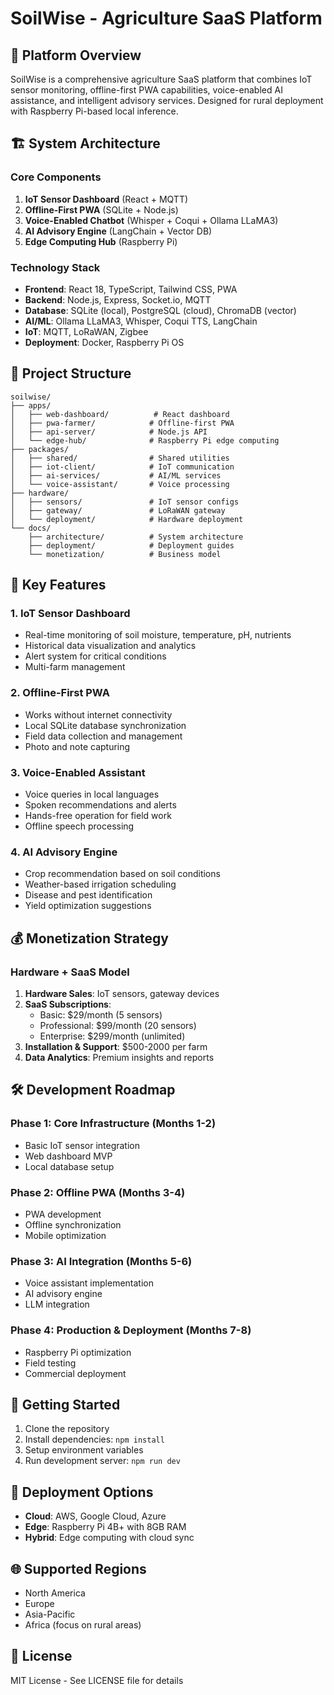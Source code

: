 # SoilWise - Agriculture SaaS Platform

## 🌾 Platform Overview

SoilWise is a comprehensive agriculture SaaS platform that combines IoT sensor monitoring, offline-first PWA capabilities, voice-enabled AI assistance, and intelligent advisory services. Designed for rural deployment with Raspberry Pi-based local inference.

## 🏗️ System Architecture

### Core Components

1. **IoT Sensor Dashboard** (React + MQTT)
2. **Offline-First PWA** (SQLite + Node.js)
3. **Voice-Enabled Chatbot** (Whisper + Coqui + Ollama LLaMA3)
4. **AI Advisory Engine** (LangChain + Vector DB)
5. **Edge Computing Hub** (Raspberry Pi)

### Technology Stack

- **Frontend**: React 18, TypeScript, Tailwind CSS, PWA
- **Backend**: Node.js, Express, Socket.io, MQTT
- **Database**: SQLite (local), PostgreSQL (cloud), ChromaDB (vector)
- **AI/ML**: Ollama LLaMA3, Whisper, Coqui TTS, LangChain
- **IoT**: MQTT, LoRaWAN, Zigbee
- **Deployment**: Docker, Raspberry Pi OS

## 📁 Project Structure

```
soilwise/
├── apps/
│   ├── web-dashboard/          # React dashboard
│   ├── pwa-farmer/            # Offline-first PWA
│   ├── api-server/            # Node.js API
│   └── edge-hub/              # Raspberry Pi edge computing
├── packages/
│   ├── shared/                # Shared utilities
│   ├── iot-client/            # IoT communication
│   ├── ai-services/           # AI/ML services
│   └── voice-assistant/       # Voice processing
├── hardware/
│   ├── sensors/               # IoT sensor configs
│   ├── gateway/               # LoRaWAN gateway
│   └── deployment/            # Hardware deployment
└── docs/
    ├── architecture/          # System architecture
    ├── deployment/            # Deployment guides
    └── monetization/          # Business model
```

## 🚀 Key Features

### 1. IoT Sensor Dashboard
- Real-time monitoring of soil moisture, temperature, pH, nutrients
- Historical data visualization and analytics
- Alert system for critical conditions
- Multi-farm management

### 2. Offline-First PWA
- Works without internet connectivity
- Local SQLite database synchronization
- Field data collection and management
- Photo and note capturing

### 3. Voice-Enabled Assistant
- Voice queries in local languages
- Spoken recommendations and alerts
- Hands-free operation for field work
- Offline speech processing

### 4. AI Advisory Engine
- Crop recommendation based on soil conditions
- Weather-based irrigation scheduling
- Disease and pest identification
- Yield optimization suggestions

## 💰 Monetization Strategy

### Hardware + SaaS Model
1. **Hardware Sales**: IoT sensors, gateway devices
2. **SaaS Subscriptions**: 
   - Basic: $29/month (5 sensors)
   - Professional: $99/month (20 sensors)
   - Enterprise: $299/month (unlimited)
3. **Installation & Support**: $500-2000 per farm
4. **Data Analytics**: Premium insights and reports

## 🛠️ Development Roadmap

### Phase 1: Core Infrastructure (Months 1-2)
- Basic IoT sensor integration
- Web dashboard MVP
- Local database setup

### Phase 2: Offline PWA (Months 3-4)
- PWA development
- Offline synchronization
- Mobile optimization

### Phase 3: AI Integration (Months 5-6)
- Voice assistant implementation
- AI advisory engine
- LLM integration

### Phase 4: Production & Deployment (Months 7-8)
- Raspberry Pi optimization
- Field testing
- Commercial deployment

## 🔧 Getting Started

1. Clone the repository
2. Install dependencies: `npm install`
3. Setup environment variables
4. Run development server: `npm run dev`

## 📱 Deployment Options

- **Cloud**: AWS, Google Cloud, Azure
- **Edge**: Raspberry Pi 4B+ with 8GB RAM
- **Hybrid**: Edge computing with cloud sync

## 🌐 Supported Regions

- North America
- Europe
- Asia-Pacific
- Africa (focus on rural areas)

## 📄 License

MIT License - See LICENSE file for details

